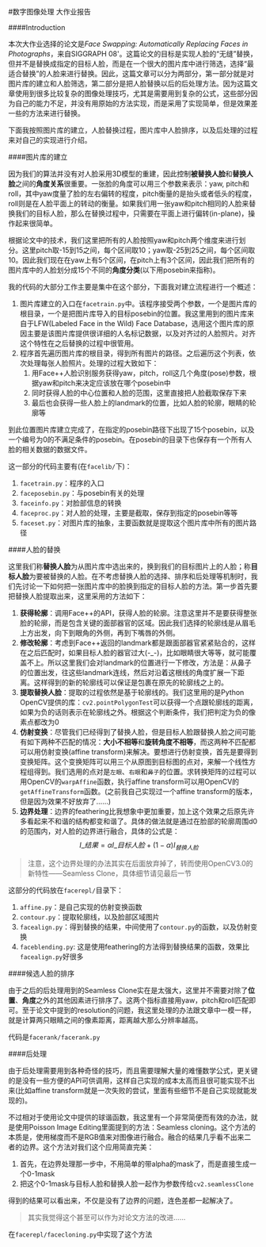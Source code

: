 #数字图像处理 大作业报告

####Introduction

本次大作业选择的论文是*Face Swapping: Automatically Replacing Faces in Photographs*，来自SIGGRAPH 08'。这篇论文的目标是实现人脸的“无缝”替换，但并不是替换成指定的目标人脸，而是在一个很大的图片库中进行筛选，选择“最适合替换”的人脸来进行替换。因此，这篇文章可以分为两部分，第一部分就是对图片库的建立和人脸筛选，第二部分是把人脸替换以后的后处理方法。因为这篇文章使用到很多比较复杂的图像处理技巧，尤其是需要用到复杂的公式，这些部分因为自己的能力不足，并没有用原始的方法实现，而是采用了实现简单，但是效果差一些的方法来进行替换。

下面我按照图片库的建立，人脸替换过程，图片库中人脸排序，以及后处理的过程来对自己的实现进行介绍。

####图片库的建立

因为我们的算法并没有对人脸采用3D模型的重建，因此控制**被替换人脸**和**替换人脸**之间的**角度关系**很重要。一张脸的角度可以用三个参数来表示：yaw, pitch和roll，其中yaw度量了脸的左右偏转的程度，pitch衡量的是抬头或者低头的程度，roll则是在人脸平面上的转动的衡量。如果我们用一张yaw和pitch相同的人脸来替换我们的目标人脸，那么在替换过程中，只需要在平面上进行偏转(in-plane)，操作起来很简单。

根据论文中的技术，我们这里把所有的人脸按照yaw和pitch两个维度来进行划分。这里pitch取-15到15之间，每个区间取10；yaw取-25到25之间，每个区间取10。因此我们现在在yaw上有5个区间，在pitch上有3个区间，因此我们把所有的图片库中的人脸划分成15个不同的**角度分类**(以下用posebin来指称)。

我的代码的大部分工作主要是集中在这个部分，下面我对建立流程进行一个概述：

1. 图片库建立的入口在`facetrain.py`中。该程序接受两个参数，一个是图片库的根目录，一个是把图片库导入的目标posebin的位置。我这里用到的图片库来自于LFW(Labeled Face in the Wild) Face Database，选用这个图片库的原因主要是该图片库提供很详细的人名标记数据，以及对齐过的人脸照片。对齐这个特性在之后替换的过程中很管用。
2. 程序首先遍历图片库的根目录，得到所有图片的路径。之后遍历这个列表，依次处理每张人脸照片。处理的过程大致如下：
    1. 用Face++人脸识别服务获得yaw，pitch，roll这几个角度(pose)参数，根据yaw和pitch来决定应该放在哪个posebin中
    2. 同时获得人脸的中心位置和人脸的范围，这里直接把人脸截取保存下来
    3. 最后也会获得一些人脸上的landmark的位置，比如人脸的轮廓，眼睛的轮廓等

到此位置图片库建立完成了，在指定的posebin路径下出现了15个posebin，以及一个编号为0的不满足条件的posebin。在posebin的目录下也保存有一个所有人脸的相关数据的数据文件。

这一部分的代码主要有(在`facelib/`下)：

1. `facetrain.py`：程序的入口
2. `faceposebin.py`：与posebin有关的处理
3. `faceinfo.py`：对脸部信息的转换
4. `faceproc.py`：对人脸的处理，主要是截取，保存到指定的posebin等等
5. `faceset.py`：对图片库的抽象，主要函数就是提取这个图片库中所有的图片路径

####人脸的替换

这里我们称**替换人脸**为从图片库中选出来的，换到我们的目标图片上的人脸；称**目标人脸**为要被替换的人脸。在不考虑替换人脸的选择、排序和后处理等机制时，我们先讨论一下如何把一张图片库中的脸换到指定的目标人脸的方法。第一步首先要把替换人脸提取出来，这里采用的方法如下：

1. **获得轮廓**：调用Face++的API，获得人脸的轮廓。注意这里并不是要获得整张脸的轮廓，而是包含关键的面部器官的区域。因此我们选择的轮廓线是从眉毛上方出发，向下到眼角的外侧，再到下嘴唇的外侧。
2. **修改轮廓**：考虑到Face++返回的landmark都是跟面部器官紧紧贴合的，这样在之后匹配时，如果目标人脸的器官过大(-_-)，比如眼睛很大等等，就可能覆盖不上。所以这里我们会对landmark的位置进行一下修改，方法是：从鼻子的位置出发，往这些landmark连线，然后对沿着这根线的角度扩展一下距离。这样得到的新的轮廓线可以保证是包裹在原先的轮廓线之上的。
3. **提取替换人脸**：提取的过程依然是基于轮廓线的。我们这里用的是Python OpenCV提供的库：`cv2.pointPolygonTest`可以获得一个点跟轮廓线的距离，如果为负的话则表示在轮廓线之外。根据这个判断条件，我们把判定为负的像素点都改为0
4. **仿射变换**：尽管我们已经得到了替换人脸，但是目标人脸跟替换人脸之间可能有如下两种不匹配的情况：**大小不相等**和**旋转角度不相等**，而这两种不匹配都可以用仿射变换(affine transform)来解决。要想进行仿射变换，首先是要得到变换矩阵。这个变换矩阵可以用三个从原图到目标图的点对，来解一个线性方程组得到。我们选用的点对是`左眼`、`右眼`和`鼻子`的位置。求转换矩阵的过程可以用OpenCV的`warpAffine`函数，执行affine transform可以用OpenCV的`getAffineTransform`函数。(之前我自己实现过一个affine transform的版本，但是因为效果不好放弃了……)
5. **边界处理**：边界的feathering比我想象中更加重要，加上这个效果之后原先许多看起来不和谐的结构都变和谐了。具体的做法就是通过在脸部的轮廓周围d0的范围内，对人脸的边界进行融合，具体的公式是：$$I\_{结果}=\alpha I\_{目标人脸} + (1-\alpha)I_{替换人脸}$$

> 注意，这个边界处理的办法其实在后面放弃掉了，转而使用OpenCV3.0的新特性——Seamless Clone，具体细节请见最后一节


这部分的代码放在`facerepl/`目录下：

1. `affine.py`：是自己实现的仿射变换函数
2. `contour.py`：提取轮廓线，以及脸部区域图片
3. `facealign.py`：得到替换的结果，中间使用了`contour.py`的函数，以及仿射变换
4. `faceblending.py`: 这是使用feathering的方法得到替换结果的函数，效果比`facealign.py`好很多

####候选人脸的排序

由于之后的后处理用到的Seamless Clone实在是太强大，这里并不需要对除了**位置**、**角度**之外的其他因素进行排序了。这两个指标直接用yaw，pitch和roll匹配即可。至于论文中提到的resolution的问题，我这里处理的办法跟文章中一模一样，就是计算两只眼睛之间的像素距离，距离越大那么分辨率越高。

代码是`facerank/facerank.py`

####后处理

由于后处理需要用到各种奇怪的技巧，而且需要理解大量的难懂数学公式，更关键的是没有一些方便的API可供调用，这样自己实现的成本太高而且很可能实现不出来(比如affine transform就是一次失败的尝试，里面有些细节不是自己实现就能发现的)。

不过相对于使用论文中提供的球谐函数，我这里有一个非常简便而有效的办法，就是使用Poisson Image Editing里面提到的方法：Seamless cloning。这个方法的本质是，使用梯度而不是RGB值来对图像进行融合。融合的结果几乎看不出来二者的边界。这个方法对我们这个应用简直完美：

1. 首先，在边界处理那一步中，不用简单的带alpha的mask了，而是直接生成一个0-1mask
2. 把这个0-1mask与目标人脸和替换人脸一起作为参数传给`cv2.seamlessClone`

得到的结果可以看出来，不仅是没有了边界的问题，连色差都一起解决了。

> 其实我觉得这个甚至可以作为对论文方法的改进……

在`facerepl/facecloning.py`中实现了这个方法
